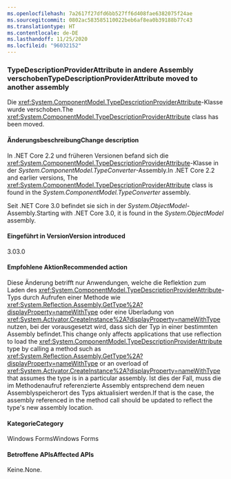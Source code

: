 ```yaml
---
ms.openlocfilehash: 7a2617f27dfd6bb527ff6d408fae6382075f24ae
ms.sourcegitcommit: 0802ac583585110022beb6af8ea0b39188b77c43
ms.translationtype: HT
ms.contentlocale: de-DE
ms.lasthandoff: 11/25/2020
ms.locfileid: "96032152"
---
```

### <a name="typedescriptionproviderattribute-moved-to-another-assembly"></a><span data-ttu-id="ef846-101">TypeDescriptionProviderAttribute in andere Assembly verschoben</span><span class="sxs-lookup"><span data-stu-id="ef846-101">TypeDescriptionProviderAttribute moved to another assembly</span></span>

<span data-ttu-id="ef846-102">Die <xref:System.ComponentModel.TypeDescriptionProviderAttribute>-Klasse wurde verschoben.</span><span class="sxs-lookup"><span data-stu-id="ef846-102">The <xref:System.ComponentModel.TypeDescriptionProviderAttribute> class has been moved.</span></span>

#### <a name="change-description"></a><span data-ttu-id="ef846-103">Änderungsbeschreibung</span><span class="sxs-lookup"><span data-stu-id="ef846-103">Change description</span></span>

<span data-ttu-id="ef846-104">In .NET Core 2.2 und früheren Versionen befand sich die <xref:System.ComponentModel.TypeDescriptionProviderAttribute>-Klasse in der *System.ComponentModel.TypeConverter*-Assembly.</span><span class="sxs-lookup"><span data-stu-id="ef846-104">In .NET Core 2.2 and earlier versions, The <xref:System.ComponentModel.TypeDescriptionProviderAttribute> class is found in the *System.ComponentModel.TypeConverter* assembly.</span></span>

<span data-ttu-id="ef846-105">Seit .NET Core 3.0 befindet sie sich in der *System.ObjectModel*-Assembly.</span><span class="sxs-lookup"><span data-stu-id="ef846-105">Starting with .NET Core 3.0, it is found in the *System.ObjectModel* assembly.</span></span>

#### <a name="version-introduced"></a><span data-ttu-id="ef846-106">Eingeführt in Version</span><span class="sxs-lookup"><span data-stu-id="ef846-106">Version introduced</span></span>

<span data-ttu-id="ef846-107">3.0</span><span class="sxs-lookup"><span data-stu-id="ef846-107">3.0</span></span>

#### <a name="recommended-action"></a><span data-ttu-id="ef846-108">Empfohlene Aktion</span><span class="sxs-lookup"><span data-stu-id="ef846-108">Recommended action</span></span>

<span data-ttu-id="ef846-109">Diese Änderung betrifft nur Anwendungen, welche die Reflektion zum Laden des <xref:System.ComponentModel.TypeDescriptionProviderAttribute>-Typs durch Aufrufen einer Methode wie <xref:System.Reflection.Assembly.GetType%2A?displayProperty=nameWithType> oder eine Überladung von <xref:System.Activator.CreateInstance%2A?displayProperty=nameWithType> nutzen, bei der vorausgesetzt wird, dass sich der Typ in einer bestimmten Assembly befindet.</span><span class="sxs-lookup"><span data-stu-id="ef846-109">This change only affects applications that use reflection to load the <xref:System.ComponentModel.TypeDescriptionProviderAttribute> type by calling a method such as <xref:System.Reflection.Assembly.GetType%2A?displayProperty=nameWithType> or an overload of <xref:System.Activator.CreateInstance%2A?displayProperty=nameWithType> that assumes the type is in a particular assembly.</span></span> <span data-ttu-id="ef846-110">Ist dies der Fall, muss die im Methodenaufruf referenzierte Assembly entsprechend dem neuen Assemblyspeicherort des Typs aktualisiert werden.</span><span class="sxs-lookup"><span data-stu-id="ef846-110">If that is the case, the assembly referenced in the method call should be updated to reflect the type's new assembly location.</span></span>

#### <a name="category"></a><span data-ttu-id="ef846-111">Kategorie</span><span class="sxs-lookup"><span data-stu-id="ef846-111">Category</span></span>

<span data-ttu-id="ef846-112">Windows Forms</span><span class="sxs-lookup"><span data-stu-id="ef846-112">Windows Forms</span></span>

#### <a name="affected-apis"></a><span data-ttu-id="ef846-113">Betroffene APIs</span><span class="sxs-lookup"><span data-stu-id="ef846-113">Affected APIs</span></span>

<span data-ttu-id="ef846-114">Keine.</span><span class="sxs-lookup"><span data-stu-id="ef846-114">None.</span></span>

<!--

#### Affected APIs

- Not detectable via API analysis

-->
